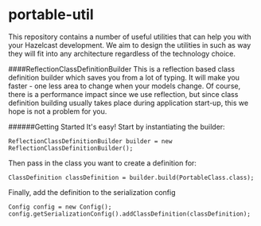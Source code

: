 portable-util
=============
This repository contains a number of useful utilities that can help you with your Hazelcast development. We aim to design the utilities in such as way they will fit into any architecture regardless of the technology choice.

####ReflectionClassDefinitionBuilder
This is a reflection based class definition builder which saves you from a lot of typing. It will make you faster - one less area to change when your models change. Of course, there is a performance impact since we use reflection, but since class definition building usually takes place during application start-up, this we hope is not a problem for you.

######Getting Started
It's easy! Start by instantiating the builder:
```
ReflectionClassDefinitionBuilder builder = new ReflectionClassDefinitionBuilder();
```

Then pass in the class you want to create a definition for:
```
ClassDefinition classDefinition = builder.build(PortableClass.class);
```

Finally, add the definition to the serialization config
```
Config config = new Config();
config.getSerializationConfig().addClassDefinition(classDefinition);
```
